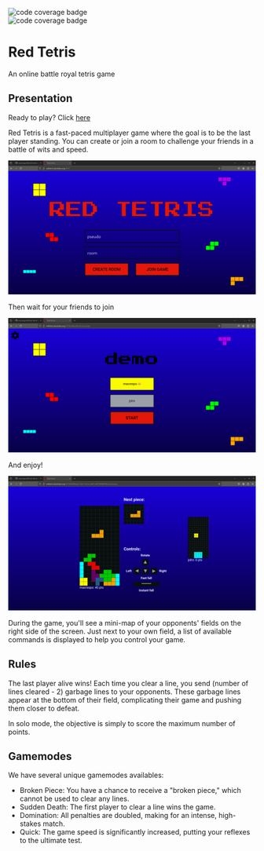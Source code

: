![code coverage badge](https://github.com/macrespo42/red-tetris/actions/workflows/ci_client.yml/badge.svg)  
![code coverage badge](https://github.com/macrespo42/red-tetris/actions/workflows/ci_server.yml/badge.svg)

# Red Tetris

An online battle royal tetris game

## Presentation

Ready to play? Click [here](http://redtetris.duckdns.org:5173/)

Red Tetris is a fast-paced multiplayer game where the goal is to be the last player standing. You can create or join a room to challenge your friends in a battle of wits and speed.

![homepage](./screenshot/homepage.png)

Then wait for your friends to join

![lobby](./screenshot/loby.png)

And enjoy!

![game](./screenshot/game.png)

During the game, you'll see a mini-map of your opponents' fields on the right side of the screen. Just next to your own field, a list of available commands is displayed to help you control your game.

## Rules

The last player alive wins!
Each time you clear a line, you send (number of lines cleared - 2) garbage lines to your opponents. These garbage lines appear at the bottom of their field, complicating their game and pushing them closer to defeat.

In solo mode, the objective is simply to score the maximum number of points.

## Gamemodes

We have several unique gamemodes availables:

- Broken Piece: You have a chance to receive a "broken piece," which cannot be used to clear any lines.
- Sudden Death: The first player to clear a line wins the game.
- Domination: All penalties are doubled, making for an intense, high-stakes match.
- Quick: The game speed is significantly increased, putting your reflexes to the ultimate test.
